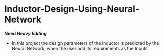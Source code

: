 # Inductor-Design-Using-Neural-Network
**Need _Heavy Editing_**
- In this project the design parameters of the Inductor is predicted by the Neural Network, when the user add its requirements as the Inputs.
